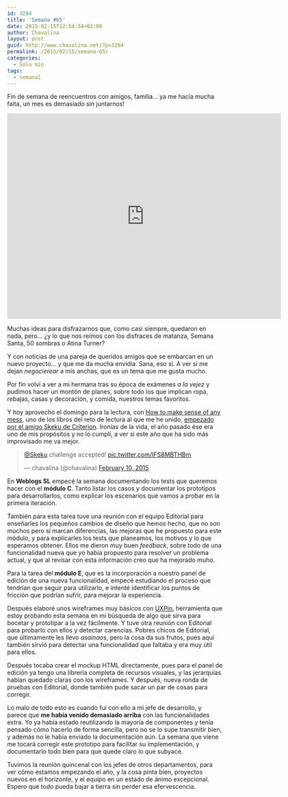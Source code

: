 ```yaml
---
id: 3284
title: 'Semana #65'
date: 2015-02-15T12:54:34+02:00
author: Chavalina
layout: post
guid: http://www.chavalina.net/?p=3284
permalink: /2015/02/15/semana-65/
categories:
  - Sólo mío
tags:
  - semanal
---
```

Fin de semana de reencuentros con amigos, familia&#8230; ya me hacía mucha falta, un mes es demasiado sin juntarnos!

<iframe width="640" height="480" src="https://www.youtube.com/embed/LX0MVl_WKe0" frameborder="0" allowfullscreen></iframe>

Muchas ideas para disfrazarnos que, como casi siempre, quedaron en nada, pero&#8230; ¿y lo que nos reímos con los disfraces de matanza, Semana Santa, 50 sombras o Atina Turner?

Y con noticias de una pareja de queridos amigos que se embarcan en un nuevo proyecto&#8230; y que me da mucha envidia. Sana, eso sí. A ver si me dejan _negocierear_ a mis anchas, que es un tema que me gusta mucho.

Por fin volví a ver a mi hermana tras su época de exámenes _a la vejez_ y pudimos hacer un montón de planes, sobre todo los que implican ropa, rebajas, casas y decoración, y comida, nuestros temas favoritos.

Y hoy aprovecho el domingo para la lectura, con [How to make sense of any mess](http://www.amazon.es/gp/product/1500615994/ref=as_li_ss_tl?ie=UTF8&camp=3626&creative=24822&creativeASIN=1500615994&linkCode=as2&tag=chavadiari-21), uno de los libros del reto de lectura al que me he unido, [empezado por el amigo Skeku de Criterion](http://www.criteriondg.info/wordpress/12-meses-12-libros/). Ironías de la vida, el año pasado ése era uno de mis propósitos y no lo cumplí, a ver si este año que ha sido más improvisado me va mejor.

<blockquote class="twitter-tweet" lang="en"><p><a href="https://twitter.com/Skeku">@Skeku</a> challenge accepted! <a href="http://t.co/IFS8MBTHBm">pic.twitter.com/IFS8MBTHBm</a></p>&mdash; chavalina (@chavalina) <a href="https://twitter.com/chavalina/status/565179804421746688">February 10, 2015</a></blockquote>
<script async src="//platform.twitter.com/widgets.js" charset="utf-8"></script>

En **Weblogs SL** empecé la semana documentando los tests que queremos hacer con el **módulo C**. Tanto listar los casos y documentar los prototipos para desarrollarlos, como explicar los escenarios que vamos a probar en la primera iteración.

También para esta tarea tuve una reunión con el equipo Editorial para enseñarles los pequeños cambios de diseño que hemos hecho, que no son muchos pero sí marcan diferencias, las mejoras que he propuesto para este módulo, y para explicarles los tests que planeamos, los motivos y lo que esperamos obtener. Ellos me dieron muy buen _feedback_, sobre todo de una funcionalidad nueva que yo había propuesto para resolver un problema actual, y que al revisar con esta información creo que ha mejorado muho.

Para la tarea del **módulo E**, que es la incorporación a nuestro panel de edición de una nueva funcionalidad, empecé estudiando el proceso que tendrían que seguir para utilizarlo, e intenté identificar los puntos de fricción que podrían sufrir, para mejorar la experiencia. 

Después elaboré unos wireframes muy básicos con [UXPin](http://www.uxpin.com/), herramienta que estoy probando esta semana en mi búsqueda de algo que sirva para bocetar y prototipar a la vez fácilmente. Y tuve otra reunión con Editorial para probarlo con ellos y detectar carencias. Pobres chicos de Editorial, que últimamente les llevo _asainaos_, pero la cosa da sus frutos, pues aquí también sirvió para detectar una funcionalidad que faltaba y era muy útil para ellos.

Después tocaba crear el mockup HTML directamente, pues para el panel de edición ya tengo una librería completa de recursos visuales, y las jerarquías habían quedado claras con los wireframes. Y después, nueva ronda de pruebas con Editorial, donde también pude sacar un par de cosas para corregir.

Lo malo de todo esto es cuando fui con ello a mi jefe de desarrollo, y parece que **me había venido demasiado arriba** con las funcionalidades extra. Yo ya había estado reutilizando la mayoría de componentes y tenía pensado cómo hacerlo de forma sencilla, pero no se lo supe transmitir bien, y además no le había enviado la documentación aún. La semana que viene me tocará corregir este prototipo para facilitar su implementación, y documentarlo todo bien para que quede claro lo que subyace.

Tuvimos la reunión quincenal con los jefes de otros departamentos, para ver cómo estamos empezando el año, y la cosa pinta bien, proyectos nuevos en el horizonte, y el equipo en un estado de ánimo excepcional. Espero que todo pueda bajar a tierra sin perder esa efervescencia.